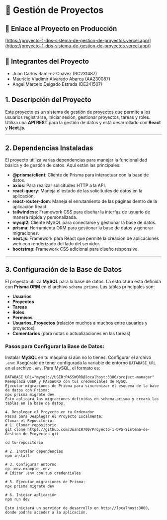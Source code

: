 # 📌 Gestión de Proyectos

## 🔗 Enlace al Proyecto en Producción
[https://proyecto-1-dps-sistema-de-gestion-de-proyectos.vercel.app/](https://proyecto-1-dps-sistema-de-gestion-de-proyectos.vercel.app/)

## 👥 Integrantes del Proyecto
- Juan Carlos Ramírez Chávez (RC231487)
- Mauricio Vladimir Alvarado Abarca (AA230087)
- Angel Marcelo Delgado Estrada (DE241507)

## 1. Descripción del Proyecto
Este proyecto es un sistema de gestión de proyectos que permite a los usuarios registrarse, iniciar sesión, gestionar proyectos, tareas y roles. Utiliza una **API REST** para la gestión de datos y está desarrollado con **React** y **Next.js**.

---

## 2. Dependencias Instaladas
El proyecto utiliza varias dependencias para manejar la funcionalidad básica y de gestión de datos. Aquí están las principales:

- **@prisma/client**: Cliente de Prisma para interactuar con la base de datos.
- **axios**: Para realizar solicitudes HTTP a la API.
- **react-query**: Maneja el estado de las solicitudes de datos en la aplicación.
- **react-router-dom**: Maneja el enrutamiento de las páginas dentro de la aplicación React.
- **tailwindcss**: Framework CSS para diseñar la interfaz de usuario de manera rápida y personalizada.
- **mysql2**: Cliente MySQL para conectarse y gestionar la base de datos.
- **prisma**: Herramienta ORM para gestionar la base de datos y generar migraciones.
- **next.js**: Framework para React que permite la creación de aplicaciones web con renderizado del lado del servidor.
- **bootstrap**: Framework CSS adicional para diseño responsive.

---

## 3. Configuración de la Base de Datos
El proyecto utiliza **MySQL** para la base de datos. La estructura está definida con **Prisma ORM** en el archivo `schema.prisma`. Las tablas principales son:

- **Usuarios**
- **Proyectos**
- **Tareas**
- **Roles**
- **Permisos**
- **Usuarios_Proyectos** (relación muchos a muchos entre usuarios y proyectos)
- **Comentarios** (para notas o actualizaciones en las tareas)

### Pasos para Configurar la Base de Datos:
 Instalar **MySQL** en tu máquina si aún no lo tienes.
Configurar el archivo `.env`: Asegúrate de tener configurada la variable de entorno `DATABASE_URL` en el archivo `.env`. Para MySQL, el formato es:

   ```env
   DATABASE_URL="mysql://USER:PASSWORD@localhost:3306/project-manager"
Reemplaza USER y PASSWORD con tus credenciales de MySQL
Ejecutar migraciones de Prisma para sincronizar el esquema de la base de datos con Prisma:
npx prisma migrate dev
Esto aplicará las migraciones definidas en schema.prisma y creará las tablas en la base de datos.

4. Desplegar el Proyecto en tu Ordenador
Pasos para Desplegar el Proyecto Localmente:
Clonar el Repositorio:
# 1. Clonar repositorio
git clone https://github.com/JuanCR700/Proyecto-1-DPS-Sistema-de-Gestion-de-Proyectos.git

cd tu-repositorio

# 2. Instalar dependencias
npm install

# 3. Configurar entorno
cp .env.example .env
# Editar .env con tus credenciales

# 5. Ejecutar migraciones de Prisma:
npx prisma migrate dev

# 6. Iniciar aplicación
npm run dev

Esto iniciará un servidor de desarrollo en http://localhost:3000, donde podrás acceder a la aplicación.
